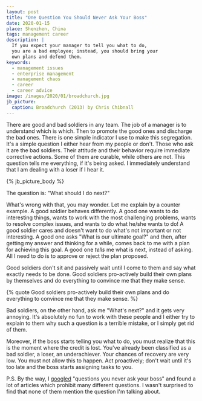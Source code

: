 ```yaml
---
layout: post
title: "One Question You Should Never Ask Your Boss"
date: 2020-01-15
place: Shenzhen, China
tags: management career
description: |
  If you expect your manager to tell you what to do,
  you are a bad employee; instead, you should bring your
  own plans and defend them.
keywords:
  - management issues
  - enterprise management
  - management chaos
  - career
  - career advice
image: /images/2020/01/broadchurch.jpg
jb_picture:
  caption: Broadchurch (2013) by Chris Chibnall
---
```


There are good and bad soldiers in any team. The job of a manager is to
understand which is which. Then to promote the good ones and discharge the bad ones.
There is one simple indicator I use to make this segregation. It's a simple
question I either hear from my people or don't. Those who ask it
are the bad soldiers. Their attitude and their behavior require immediate
corrective actions. Some of them are curable, while others are not. This
question tells me everything, if it's being asked. I immediately understand
that I am dealing with a loser if I hear it.

<!--more-->

{% jb_picture_body %}

The question is: "What should I do next?"

What's wrong with that, you may wonder. Let me explain by a counter example.
A good soldier behaves differently. A good one wants to do interesting things,
wants to work with the most challenging problems, wants to resolve complex
issues, and wants to do what he/she wants to do!
A good soldier cares and doesn't want to do what's not important or not interesting.
A good one asks "What is our ultimate goal?" and then, after getting my answer and thinking
for a while, comes back to me with a plan for achieving this goal. A good one
_tells_ me what is next, instead of asking. All I need to do is to approve
or reject the plan proposed.

Good soldiers don't sit and passively wait until I come to them and say what exactly
needs to be done. Good soldiers pro-actively build their own plans by themselves and
do everything to convince me that they make sense.

{% quote Good soldiers pro-actively build their own plans and do everything to convince me that they make sense. %}

Bad soldiers, on the other hand, ask me "What's next?" and it gets very annoying.
It's absolutely no fun to work with these people and I either try to explain to them
why such a question is a terrible mistake, or I simply get rid of them.

Moreover, if the boss starts telling you what to do, you must realize that this
is the moment where the credit is lost. You've already been classified
as a bad soldier, a loser, an underachiever. Your chances of recovery are very
low. You must not allow this to happen. Act proactively; don't wait until
it's too late and the boss starts assigning tasks to you.

P.S. By the way, I [googled](https://www.google.com/search?q=questions+you+never+ask+your+boss)
"questions you never ask your boss" and found
a lot of articles which prohibit many different questions. I wasn't
surprised to find that none of them mention the question I'm talking about.
